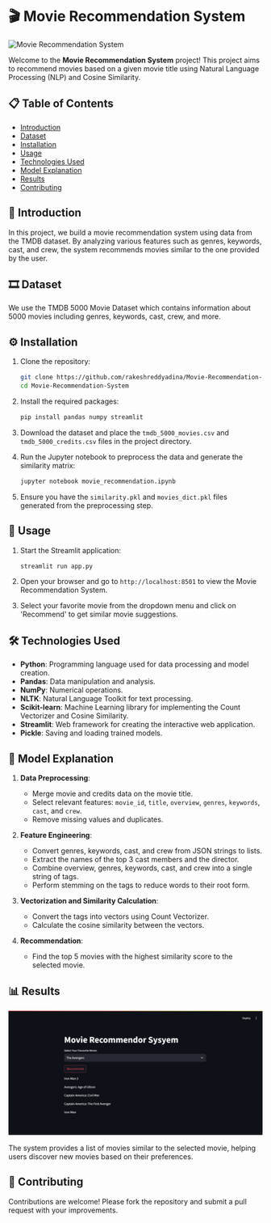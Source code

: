 # 🎬 Movie Recommendation System

![Movie Recommendation System](https://img.shields.io/badge/Movie%20Recommender-System-green)

Welcome to the **Movie Recommendation System** project! This project aims to recommend movies based on a given movie title using Natural Language Processing (NLP) and Cosine Similarity.

## 📋 Table of Contents

- [Introduction](#introduction)
- [Dataset](#dataset)
- [Installation](#installation)
- [Usage](#usage)
- [Technologies Used](#technologies-used)
- [Model Explanation](#model-explanation)
- [Results](#results)
- [Contributing](#contributing)

## 🎥 Introduction

In this project, we build a movie recommendation system using data from the TMDB dataset. By analyzing various features such as genres, keywords, cast, and crew, the system recommends movies similar to the one provided by the user.

## 🎞️ Dataset

We use the TMDB 5000 Movie Dataset which contains information about 5000 movies including genres, keywords, cast, crew, and more.

## ⚙️ Installation

1. Clone the repository:
    ```sh
    git clone https://github.com/rakeshreddyadina/Movie-Recommendation-System.git
    cd Movie-Recommendation-System
    ```

2. Install the required packages:
    ```sh
    pip install pandas numpy streamlit
    ```

3. Download the dataset and place the `tmdb_5000_movies.csv` and `tmdb_5000_credits.csv` files in the project directory.

4. Run the Jupyter notebook to preprocess the data and generate the similarity matrix:
    ```sh
    jupyter notebook movie_recommendation.ipynb
    ```

5. Ensure you have the `similarity.pkl` and `movies_dict.pkl` files generated from the preprocessing step.

## 🚀 Usage

1. Start the Streamlit application:
    ```sh
    streamlit run app.py
    ```

2. Open your browser and go to `http://localhost:8501` to view the Movie Recommendation System.

3. Select your favorite movie from the dropdown menu and click on 'Recommend' to get similar movie suggestions.

## 🛠️ Technologies Used

- **Python**: Programming language used for data processing and model creation.
- **Pandas**: Data manipulation and analysis.
- **NumPy**: Numerical operations.
- **NLTK**: Natural Language Toolkit for text processing.
- **Scikit-learn**: Machine Learning library for implementing the Count Vectorizer and Cosine Similarity.
- **Streamlit**: Web framework for creating the interactive web application.
- **Pickle**: Saving and loading trained models.

## 🧠 Model Explanation

1. **Data Preprocessing**: 
    - Merge movie and credits data on the movie title.
    - Select relevant features: `movie_id`, `title`, `overview`, `genres`, `keywords`, `cast`, and `crew`.
    - Remove missing values and duplicates.

2. **Feature Engineering**:
    - Convert genres, keywords, cast, and crew from JSON strings to lists.
    - Extract the names of the top 3 cast members and the director.
    - Combine overview, genres, keywords, cast, and crew into a single string of tags.
    - Perform stemming on the tags to reduce words to their root form.

3. **Vectorization and Similarity Calculation**:
    - Convert the tags into vectors using Count Vectorizer.
    - Calculate the cosine similarity between the vectors.

4. **Recommendation**:
    - Find the top 5 movies with the highest similarity score to the selected movie.

## 📊 Results

![Screenshot](screenshot.png)

The system provides a list of movies similar to the selected movie, helping users discover new movies based on their preferences.

## 🤝 Contributing

Contributions are welcome! Please fork the repository and submit a pull request with your improvements.
